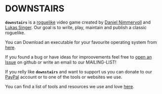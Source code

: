 
DOWNSTAIRS
==========

**`downstairs`** is a [roguelike](https://en.wikipedia.org/wiki/roguelike) video
game created by [Daniel Nimmervoll](https://github.com/nimmda) and [Lukas
Singer](https://github.com/linluk).  Our goal is to write, play, maintain and
publish a classic roguelike.


You can Download an executable for your favourite operating system from
[here](downloads.html).


If you found a bug or have ideas for improovements feel free to
[open an Issue](https://github.com/linluk/roguelike/issues/new)
on github or write an email to our MAILING-LIST!


If you relly like **`downstairs`** and want to support us you can donate to
our [PayPal](https://www.paypal.me/linluk/10) account or to one of the tools or
websites we use.


You can find a list of tools and resources we use and love [here](love.html).




